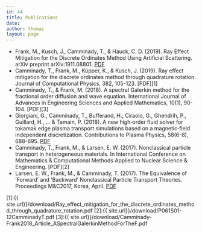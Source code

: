 ```yaml
---
id: 44
title: Publications 
date:
author: thomas
layout: page
---
```


* Frank, M., Kusch, J., Camminady, T., & Hauck, C. D. (2019). Ray Effect Mitigation for the Discrete Ordinates Method Using Artificial Scattering. arXiv preprint arXiv:1911.08801. [PDF](https://arxiv.org/pdf/1911.08801.pdf)
* Camminady, T., Frank, M., Küpper, K., & Kusch, J. (2019). Ray effect mitigation for the discrete ordinates method through quadrature rotation. Journal of Computational Physics, 382, 105-123. [PDF][1]
* Camminady, T., & Frank, M. (2018). A spectral Galerkin method for the fractional order diffusion and wave equation. International Journal of Advances in Engineering Sciences and Applied Mathematics, 10(1), 90-104. [PDF][3]
* Giorgiani, G., Camminady, T., Bufferand, H., Ciraolo, G., Ghendrih, P., Guillard, H., ... & Tamain, P. (2018). A new high‐order fluid solver for tokamak edge plasma transport simulations based on a magnetic‐field independent discretization. Contributions to Plasma Physics, 58(6-8), 688-695. [PDF](https://onlinelibrary.wiley.com/doi/pdf/10.1002/ctpp.201700172)
* Camminady, T., Frank, M., & Larsen, E. W. (2017). Nonclassical particle transport in heterogeneous materials. In International Conference on Mathematics & Computational Methods Applied to Nuclear Science & Engineering. [PDF][2]
* Larsen, E. W., Frank, M., & Camminady, T. (2017). The Equivalence of ’Forward’ and ’Backward’ Nonclassical Particle Transport Theories. Proceedings M&C2017, Korea, April. [PDF](https://www.kns.org/files/int_paper/paper/MC2017_2017_1/P020S01-03LarsenE.pdf)

[1]:{{ site.url}}/download/Ray_effect_mitigation_for_the_discrete_ordinates_method_through_quadrature_rotation.pdf
[2]:{{ site.url}}/download/P061S01-12CamminadyT.pdf
[3]:{{ site.url}}/download/Camminady-Frank2018_Article_ASpectralGalerkinMethodForTheF.pdf
